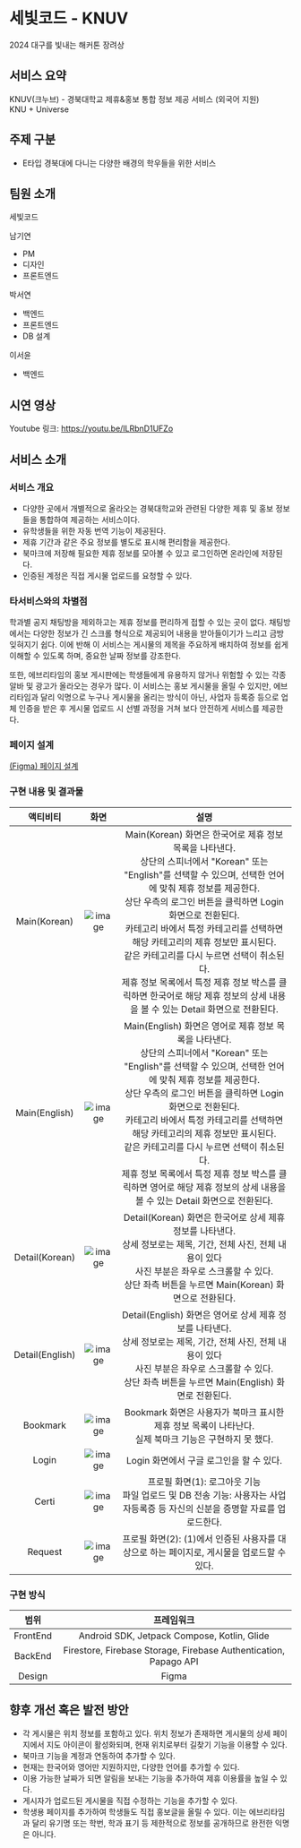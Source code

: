 # 세빛코드 - KNUV
2024 대구를 빛내는 해커톤 장려상
  
## 서비스 요약
KNUV(크누브) - 경북대학교 제휴&홍보 통합 정보 제공 서비스 (외국어 지원)  
KNU + Universe

## 주제 구분
-	E타입 경북대에 다니는 다양한 배경의 학우들을 위한 서비스

## 팀원 소개
세빛코드

남기연
- PM
- 디자인
- 프론트엔드
  
박서연
- 백엔드
- 프론트엔드
- DB 설계
  
이서윤
- 백엔드

## 시연 영상
Youtube 링크: https://youtu.be/ILRbnD1UFZo

## 서비스 소개
### 서비스 개요
- 다양한 곳에서 개별적으로 올라오는 경북대학교와 관련된 다양한 제휴 및 홍보 정보들을 통합하여 제공하는 서비스이다.
- 유학생들을 위한 자동 번역 기능이 제공된다.
- 제휴 기간과 같은 주요 정보를 별도로 표시해 편리함을 제공한다.
- 북마크에 저장해 필요한 제휴 정보를 모아볼 수 있고 로그인하면 온라인에 저장된다.
- 인증된 계정은 직접 게시물 업로드를 요청할 수 있다.

### 타서비스와의 차별점
학과별 공지 채팅방을 제외하고는 제휴 정보를 편리하게 접할 수 있는 곳이 없다.
채팅방에서는 다양한 정보가 긴 스크롤 형식으로 제공되어 내용을 받아들이기가 느리고 금방 잊혀지기 쉽다.
이에 반해 이 서비스는 게시물의 제목을 주요하게 배치하여 정보를 쉽게 이해할 수 있도록 하며,
중요한 날짜 정보를 강조한다.

또한, 에브리타임의 홍보 게시판에는 학생들에게 유용하지 않거나 위험할 수 있는 각종 알바 및 광고가 올라오는 경우가 많다.
이 서비스는 홍보 게시물을 올릴 수 있지만, 에브리타임과 달리 익명으로 누구나 게시물을 올리는 방식이 아닌,
사업자 등록증 등으로 업체 인증을 받은 후 게시물 업로드 시 선별 과정을 거쳐 보다 안전하게 서비스를 제공한다.

### 페이지 설계
[(Figma) 페이지 설계](https://www.figma.com/design/Zxm98DHbclEOrcDxeUAZQx/KNUV?node-id=0-1&t=vZYLBGWyGOduaM6v-1)

### 구현 내용 및 결과물



|액티비티|화면|설명|
|:----:|:----------:|:-----:|
|Main(Korean)|![image](https://github.com/user-attachments/assets/19536e69-3c75-4d74-aa6a-472a20f76d61)|Main(Korean) 화면은 한국어로 제휴 정보 목록을 나타낸다.<br> 상단의 스피너에서 "Korean" 또는 "English"를 선택할 수 있으며, 선택한 언어에 맞춰 제휴 정보를 제공한다.<br> 상단 우측의 로그인 버튼을 클릭하면 Login 화면으로 전환된다.<br> 카테고리 바에서 특정 카테고리를 선택하면 해당 카테고리의 제휴 정보만 표시된다.<br> 같은 카테고리를 다시 누르면 선택이 취소된다.<br> 제휴 정보 목록에서 특정 제휴 정보 박스를 클릭하면 한국어로 해당 제휴 정보의 상세 내용을 볼 수 있는 Detail 화면으로 전환된다.|
|Main(English)|![image](https://github.com/user-attachments/assets/3268e311-fa17-42ad-b91e-86cb96c41744)|Main(English) 화면은 영어로 제휴 정보 목록을 나타낸다.<br> 상단의 스피너에서 "Korean" 또는 "English"를 선택할 수 있으며, 선택한 언어에 맞춰 제휴 정보를 제공한다.<br> 상단 우측의 로그인 버튼을 클릭하면 Login 화면으로 전환된다.<br> 카테고리 바에서 특정 카테고리를 선택하면 해당 카테고리의 제휴 정보만 표시된다.<br> 같은 카테고리를 다시 누르면 선택이 취소된다.<br> 제휴 정보 목록에서 특정 제휴 정보 박스를 클릭하면 영어로 해당 제휴 정보의 상세 내용을 볼 수 있는 Detail 화면으로 전환된다.|
|Detail(Korean)|![image](https://github.com/user-attachments/assets/c5e978b1-7f5b-4e51-931e-b30ebdbd079d)|Detail(Korean) 화면은 한국어로 상세 제휴 정보를 나타낸다.<br> 상세 정보로는 제목, 기간, 전체 사진, 전체 내용이 있다<br> 사진 부분은 좌우로 스크롤할 수 있다.<br> 상단 좌측 버튼을 누르면 Main(Korean) 화면으로 전환된다.| 
|Detail(English)|![image](https://github.com/user-attachments/assets/cb798126-5636-4415-baf0-450d36ead79c)|Detail(English) 화면은 영어로 상세 제휴 정보를 나타낸다.<br> 상세 정보로는 제목, 기간, 전체 사진, 전체 내용이 있다<br> 사진 부분은 좌우로 스크롤할 수 있다.<br> 상단 좌측 버튼을 누르면 Main(English) 화면로 전환된다.|
|Bookmark|![image](https://github.com/user-attachments/assets/289d2e4a-93cb-4e09-bfac-e8f40c996b00)|Bookmark 화면은 사용자가 북마크 표시한 제휴 정보 목록이 나타난다.<br> 실제 북마크 기능은 구현하지 못 했다.|
|Login|![image](https://github.com/user-attachments/assets/34bb6249-2ced-4042-897b-53f1cfd84434)|Login 화면에서 구글 로그인을 할 수 있다.|
|Certi|![image](https://github.com/user-attachments/assets/5baf756a-0395-4992-b543-2b6f05c47dee)|프로필 화면(1): 로그아웃 기능<br> 파일 업로드 및 DB 전송 기능: 사용자는 사업자등록증 등 자신의 신분을 증명할 자료를 업로드한다.|
|Request|![image](https://github.com/user-attachments/assets/a22b2509-8c23-42db-b3c0-764e03aa8a55)|프로필 화면(2): (1)에서 인증된 사용자를 대상으로 하는 페이지로, 게시물을 업로드할 수 있다.|



### 구현 방식

|범위|프레임워크|
|:----:|:----------:|
|FrontEnd|Android SDK, Jetpack Compose, Kotlin, Glide|
|BackEnd|Firestore, Firebase Storage, Firebase Authentication, Papago API|
|Design|Figma|


## 향후 개선 혹은 발전 방안
- 각 게시물은 위치 정보를 포함하고 있다. 위치 정보가 존재하면 게시물의 상세 페이지에서 지도 아이콘이 활성화되며, 현재 위치로부터 길찾기 기능을 이용할 수 있다.
- 북마크 기능을 계정과 연동하여 추가할 수 있다.
- 현재는 한국어와 영어만 지원하지만, 다양한 언어를 추가할 수 있다.
- 이용 가능한 날짜가 되면 알림을 보내는 기능을 추가하여 제휴 이용률을 높일 수 있다.
- 게시자가 업로드된 게시물을 직접 수정하는 기능을 추가할 수 있다.
- 학생용 페이지를 추가하여 학생들도 직접 홍보글을 올릴 수 있다. 이는 에브리타임과 달리 유기명 또는 학번, 학과 표기 등 제한적으로 정보를 공개하므로 완전한 익명은 아니다.
